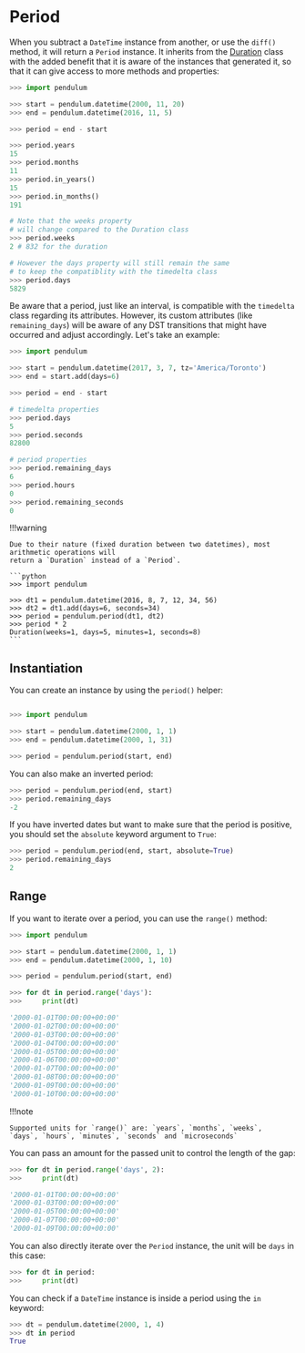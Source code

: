 # Period

When you subtract a `DateTime` instance from another, or use the `diff()` method, it will return a `Period` instance.
It inherits from the [Duration](#duration) class with the added benefit that it is aware of the
instances that generated it, so that it can give access to more methods and properties:

```python
>>> import pendulum

>>> start = pendulum.datetime(2000, 11, 20)
>>> end = pendulum.datetime(2016, 11, 5)

>>> period = end - start

>>> period.years
15
>>> period.months
11
>>> period.in_years()
15
>>> period.in_months()
191

# Note that the weeks property
# will change compared to the Duration class
>>> period.weeks
2 # 832 for the duration

# However the days property will still remain the same
# to keep the compatiblity with the timedelta class
>>> period.days
5829
```

Be aware that a period, just like an interval, is compatible with the `timedelta` class regarding
its attributes. However, its custom attributes (like `remaining_days`) will be aware of any DST
transitions that might have occurred and adjust accordingly. Let's take an example:

```python
>>> import pendulum

>>> start = pendulum.datetime(2017, 3, 7, tz='America/Toronto')
>>> end = start.add(days=6)

>>> period = end - start

# timedelta properties
>>> period.days
5
>>> period.seconds
82800

# period properties
>>> period.remaining_days
6
>>> period.hours
0
>>> period.remaining_seconds
0
```

!!!warning

    Due to their nature (fixed duration between two datetimes), most arithmetic operations will
    return a `Duration` instead of a `Period`.

    ```python
    >>> import pendulum

    >>> dt1 = pendulum.datetime(2016, 8, 7, 12, 34, 56)
    >>> dt2 = dt1.add(days=6, seconds=34)
    >>> period = pendulum.period(dt1, dt2)
    >>> period * 2
    Duration(weeks=1, days=5, minutes=1, seconds=8)
    ```


## Instantiation

You can create an instance by using the `period()` helper:

```python

>>> import pendulum

>>> start = pendulum.datetime(2000, 1, 1)
>>> end = pendulum.datetime(2000, 1, 31)

>>> period = pendulum.period(start, end)
```

You can also make an inverted period:

```python
>>> period = pendulum.period(end, start)
>>> period.remaining_days
-2
```

If you have inverted dates but want to make sure that the period is positive,
you should set the `absolute` keyword argument to `True`:

```python
>>> period = pendulum.period(end, start, absolute=True)
>>> period.remaining_days
2
```

## Range

If you want to iterate over a period, you can use the `range()` method:

```python
>>> import pendulum

>>> start = pendulum.datetime(2000, 1, 1)
>>> end = pendulum.datetime(2000, 1, 10)

>>> period = pendulum.period(start, end)

>>> for dt in period.range('days'):
>>>     print(dt)

'2000-01-01T00:00:00+00:00'
'2000-01-02T00:00:00+00:00'
'2000-01-03T00:00:00+00:00'
'2000-01-04T00:00:00+00:00'
'2000-01-05T00:00:00+00:00'
'2000-01-06T00:00:00+00:00'
'2000-01-07T00:00:00+00:00'
'2000-01-08T00:00:00+00:00'
'2000-01-09T00:00:00+00:00'
'2000-01-10T00:00:00+00:00'
```

!!!note

    Supported units for `range()` are: `years`, `months`, `weeks`,
    `days`, `hours`, `minutes`, `seconds` and `microseconds`

You can pass an amount for the passed unit to control the length of the gap:

```python
>>> for dt in period.range('days', 2):
>>>     print(dt)

'2000-01-01T00:00:00+00:00'
'2000-01-03T00:00:00+00:00'
'2000-01-05T00:00:00+00:00'
'2000-01-07T00:00:00+00:00'
'2000-01-09T00:00:00+00:00'
```

You can also directly iterate over the `Period` instance,
the unit will be `days` in this case:

```python
>>> for dt in period:
>>>     print(dt)
```

You can check if a `DateTime` instance is inside a period using the `in` keyword:

```python
>>> dt = pendulum.datetime(2000, 1, 4)
>>> dt in period
True
```
